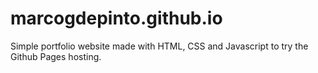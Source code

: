 # marcogdepinto.github.io

Simple portfolio website made with HTML, CSS and Javascript to try the Github Pages hosting. 
